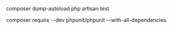 composer dump-autoload
php artisan test

composer require --dev phpunit/phpunit --with-all-dependencies

